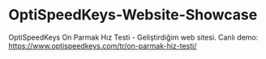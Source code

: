# OptiSpeedKeys-Website-Showcase
OptiSpeedKeys On Parmak Hız Testi - Geliştirdiğim web sitesi. Canlı demo: https://www.optispeedkeys.com/tr/on-parmak-hiz-testi/

